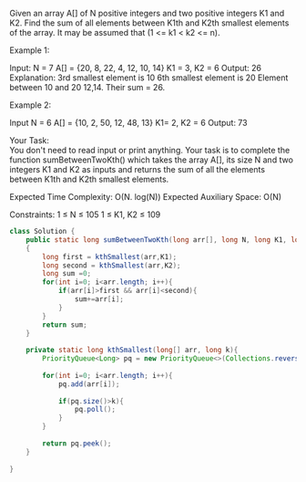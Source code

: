 Given an array A[] of N positive integers and two positive integers K1 and K2. Find the sum of all elements between K1th and K2th smallest elements of the array. It may be assumed that (1 <= k1 < k2 <= n).

 

Example 1:

Input:
N  = 7
A[] = {20, 8, 22, 4, 12, 10, 14}
K1 = 3, K2 = 6
Output:
26
Explanation:
3rd smallest element is 10
6th smallest element is 20
Element between 10 and 20 
12,14. Their sum = 26.
 

Example 2:

Input
N = 6
A[] = {10, 2, 50, 12, 48, 13}
K1= 2, K2 = 6
Output:
73
 

Your Task:  
You don't need to read input or print anything. Your task is to complete the function sumBetweenTwoKth() which takes the array A[], its size N and two integers K1 and K2 as inputs and returns the sum of all the elements between K1th and K2th smallest elements.
 

Expected Time Complexity: O(N. log(N))
Expected Auxiliary Space: O(N)

 

Constraints:
1 ≤ N ≤ 105
1 ≤ K1, K2 ≤ 109











```java
class Solution { 
    public static long sumBetweenTwoKth(long arr[], long N, long K1, long K2)
    {
        long first = kthSmallest(arr,K1);
        long second = kthSmallest(arr,K2);
        long sum =0;
        for(int i=0; i<arr.length; i++){
            if(arr[i]>first && arr[i]<second){
                sum+=arr[i];
            }
        }
        return sum;
    }
    
    private static long kthSmallest(long[] arr, long k){
        PriorityQueue<Long> pq = new PriorityQueue<>(Collections.reverseOrder());
        
        for(int i=0; i<arr.length; i++){
            pq.add(arr[i]);
            
            if(pq.size()>k){
                pq.poll();
            }
        }
        
        return pq.peek();
    }
    
}

```